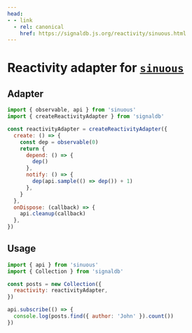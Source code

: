 ```yaml
---
head:
- - link
  - rel: canonical
    href: https://signaldb.js.org/reactivity/sinuous.html
---
```

# Reactivity adapter for [`sinuous`](https://sinuous.netlify.app/)

## Adapter

```js
import { observable, api } from 'sinuous'
import { createReactivityAdapter } from 'signaldb'

const reactivityAdapter = createReactivityAdapter({
  create: () => {
    const dep = observable(0)
    return {
      depend: () => {
        dep()
      },
      notify: () => {
        dep(api.sample(() => dep()) + 1)
      },
    }
  },
  onDispose: (callback) => {
    api.cleanup(callback)
  },
})
```

## Usage

```js
import { api } from 'sinuous'
import { Collection } from 'signaldb'

const posts = new Collection({
  reactivity: reactivityAdapter,
})

api.subscribe(() => {
  console.log(posts.find({ author: 'John' }).count())
})
```
